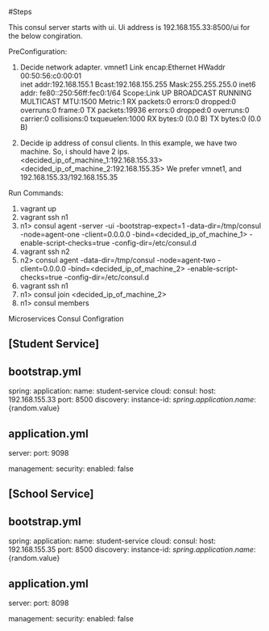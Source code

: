 #Steps

This consul server starts with ui. 
Ui address is 192.168.155.33:8500/ui for the below congiration.

PreConfiguration:
1. Decide network adapter. 
   vmnet1    Link encap:Ethernet  HWaddr 00:50:56:c0:00:01  
          inet addr:192.168.155.1  Bcast:192.168.155.255  Mask:255.255.255.0
          inet6 addr: fe80::250:56ff:fec0:1/64 Scope:Link
          UP BROADCAST RUNNING MULTICAST  MTU:1500  Metric:1
          RX packets:0 errors:0 dropped:0 overruns:0 frame:0
          TX packets:19936 errors:0 dropped:0 overruns:0 carrier:0
          collisions:0 txqueuelen:1000 
          RX bytes:0 (0.0 B)  TX bytes:0 (0.0 B)

2. Decide ip address of consul clients. In this example, we have two machine. So, i should have 2 ips. <decided_ip_of_machine_1:192.168.155.33> <decided_ip_of_machine_2:192.168.155.35>
   We prefer vmnet1, and 192.168.155.33/192.168.155.35

Run Commands:

1. <sudo> vagrant up
2. <sudo> vagrant ssh n1
3. n1> consul agent -server -ui -bootstrap-expect=1 -data-dir=/tmp/consul -node=agent-one -client=0.0.0.0 -bind=<decided_ip_of_machine_1> -enable-script-checks=true -config-dir=/etc/consul.d
4. <sudo> vagrant ssh n2
5. n2> consul agent -data-dir=/tmp/consul -node=agent-two -client=0.0.0.0 -bind=<decided_ip_of_machine_2> -enable-script-checks=true -config-dir=/etc/consul.d
6. <sudo> vagrant ssh n1
7. n1> consul join <decided_ip_of_machine_2>
8. n1> consul members

Microservices Consul Configration

[Student Service]
--------------------------------------------------------------------------
bootstrap.yml
----------------------
spring:
  application:
    name: student-service
  cloud:
    consul:
      host: 192.168.155.33
      port: 8500
      discovery:
        instance-id: ${spring.application.name}:${random.value}

application.yml
----------------------
server:
  port: 9098

management:
  security:
    enabled: false

[School Service]
--------------------------------------------------------------------------
bootstrap.yml
----------------------
spring:
  application:
    name: student-service
  cloud:
    consul:
      host: 192.168.155.35
      port: 8500
      discovery:
        instance-id: ${spring.application.name}:${random.value}

application.yml
----------------------
server:
  port: 8098

management:
  security:
    enabled: false



 



